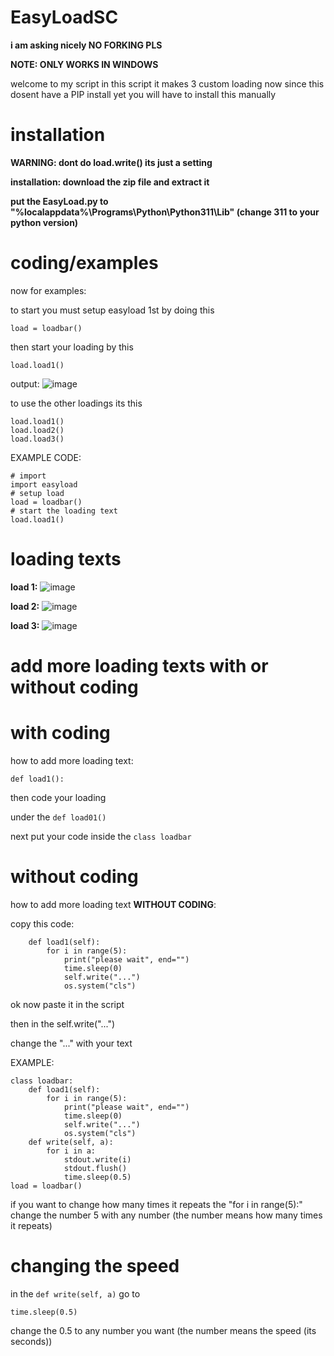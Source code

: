 # EasyLoadSC

**i am asking nicely NO FORKING PLS**

**NOTE: ONLY WORKS IN WINDOWS**

welcome to my script in this script it makes 3 custom loading
now since this dosent have a PIP install yet you will have to 
install this manually


# installation
**WARNING: dont do load.write() its just a setting**

**installation:
download the zip file and extract it**

**put the EasyLoad.py to "%localappdata%\Programs\Python\Python311\Lib" (change 311 to your python version)**


# coding/examples
now for examples:

to start you must setup easyload 1st by doing this
```
load = loadbar()
```
then start your loading by this
```
load.load1()
```
output:
![image](https://github.com/NewGithub20223/EasyLoadSC/assets/121712055/c2564126-51e2-4f96-8990-70b1d867f695)

to use the other loadings its this
```
load.load1()
load.load2()
load.load3()
```

EXAMPLE CODE:
```
# import
import easyload
# setup load
load = loadbar()
# start the loading text
load.load1()
```

# loading texts

**load 1:**
![image](https://github.com/NewGithub20223/EasyLoadSC/assets/121712055/ad48d653-fc66-48c3-8226-1986426284a5)

**load 2:**
![image](https://github.com/NewGithub20223/EasyLoadSC/assets/121712055/9254ce77-aceb-4c20-9b3b-8810799e4199)

**load 3:**
![image](https://github.com/NewGithub20223/EasyLoadSC/assets/121712055/184cefda-79bb-4ca6-8494-6f99dde8651f)


# add more loading texts with or without coding


# with coding
how to add more loading text:

```
def load1():
```
then code your loading

under the ``def load01()``

next put your code inside the ``class loadbar``


# without coding

how to add more loading text **WITHOUT CODING**:

copy this code:
```
    def load1(self):
        for i in range(5):
            print("please wait", end="")
            time.sleep(0)
            self.write("...")
            os.system("cls")
```
ok now paste it in the script

then in the self.write("...")

change the "..." with your text

EXAMPLE:
```
class loadbar:
    def load1(self):
        for i in range(5):
            print("please wait", end="")
            time.sleep(0)
            self.write("...")
            os.system("cls")
    def write(self, a):
        for i in a:
            stdout.write(i)
            stdout.flush()
            time.sleep(0.5)
load = loadbar()
```
if you want to change how many times it repeats the "for i in range(5):" change the number 5 with any number (the number means how many times it repeats)


# changing the speed

in the ``def write(self, a)``
go to
```
time.sleep(0.5)
```
change the 0.5 to any number you want (the number means the speed (its seconds))
